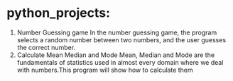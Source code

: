 # python_projects:
1. Number Guessing game
 In the number guessing game, the program selects a random number between two numbers, and the user guesses the correct number.
2. Calculate Mean Median and Mode
 Mean, Median and Mode are the fundamentals of statistics used in almost every domain where we deal with numbers.This program will show how to calculate them

